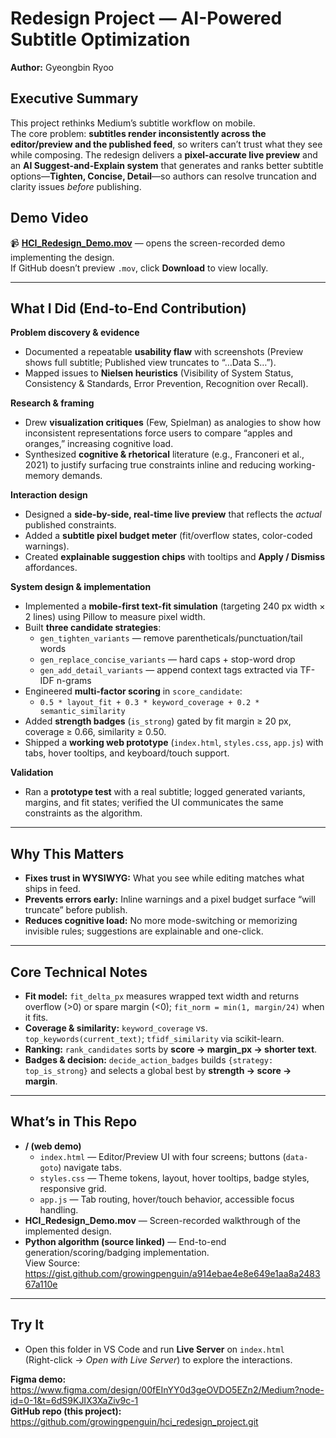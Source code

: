 # Redesign Project — AI-Powered Subtitle Optimization
**Author:** Gyeongbin Ryoo

## Executive Summary
This project rethinks Medium’s subtitle workflow on mobile. <br/>
The core problem: **subtitles render inconsistently across the editor/preview and the published feed**, so writers can’t trust what they see while composing. The redesign delivers a **pixel-accurate live preview** and an **AI Suggest-and-Explain system** that generates and ranks better subtitle options—**Tighten, Concise, Detail**—so authors can resolve truncation and clarity issues *before* publishing. <br/>


## Demo Video
📹 **[HCI_Redesign_Demo.mov](HCI_Redesign_Demo.mov)** — opens the screen-recorded demo implementing the design.  
If GitHub doesn’t preview `.mov`, click **Download** to view locally.

---

## What I Did (End-to-End Contribution)
**Problem discovery & evidence**
- Documented a repeatable **usability flaw** with screenshots (Preview shows full subtitle; Published view truncates to “…Data S…”).
- Mapped issues to **Nielsen heuristics** (Visibility of System Status, Consistency & Standards, Error Prevention, Recognition over Recall).

**Research & framing**
- Drew **visualization critiques** (Few, Spielman) as analogies to show how inconsistent representations force users to compare “apples and oranges,” increasing cognitive load.
- Synthesized **cognitive & rhetorical** literature (e.g., Franconeri et al., 2021) to justify surfacing true constraints inline and reducing working-memory demands.

**Interaction design**
- Designed a **side-by-side, real-time live preview** that reflects the *actual* published constraints.
- Added a **subtitle pixel budget meter** (fit/overflow states, color-coded warnings).
- Created **explainable suggestion chips** with tooltips and **Apply / Dismiss** affordances.

**System design & implementation**
- Implemented a **mobile-first text-fit simulation** (targeting 240 px width × 2 lines) using Pillow to measure pixel width.
- Built **three candidate strategies**:
  - `gen_tighten_variants` — remove parentheticals/punctuation/tail words  
  - `gen_replace_concise_variants` — hard caps + stop-word drop  
  - `gen_add_detail_variants` — append context tags extracted via TF-IDF n-grams
- Engineered **multi-factor scoring** in `score_candidate`:
  - `0.5 * layout_fit + 0.3 * keyword_coverage + 0.2 * semantic_similarity`
- Added **strength badges** (`is_strong`) gated by fit margin ≥ 20 px, coverage ≥ 0.66, similarity ≥ 0.50.
- Shipped a **working web prototype** (`index.html`, `styles.css`, `app.js`) with tabs, hover tooltips, and keyboard/touch support.

**Validation**
- Ran a **prototype test** with a real subtitle; logged generated variants, margins, and fit states; verified the UI communicates the same constraints as the algorithm.

---

## Why This Matters
- **Fixes trust in WYSIWYG:** What you see while editing matches what ships in feed.
- **Prevents errors early:** Inline warnings and a pixel budget surface “will truncate” before publish.
- **Reduces cognitive load:** No more mode-switching or memorizing invisible rules; suggestions are explainable and one-click.

---

## Core Technical Notes
- **Fit model:** `fit_delta_px` measures wrapped text width and returns overflow (>0) or spare margin (<0); `fit_norm = min(1, margin/24)` when it fits.
- **Coverage & similarity:** `keyword_coverage` vs. `top_keywords(current_text)`; `tfidf_similarity` via scikit-learn.
- **Ranking:** `rank_candidates` sorts by **score → margin_px → shorter text**.
- **Badges & decision:** `decide_action_badges` builds `{strategy: top_is_strong}` and selects a global best by **strength → score → margin**.

---

## What’s in This Repo
- **/ (web demo)**  
  - `index.html` — Editor/Preview UI with four screens; buttons (`data-goto`) navigate tabs.  
  - `styles.css` — Theme tokens, layout, hover tooltips, badge styles, responsive grid.  
  - `app.js` — Tab routing, hover/touch behavior, accessible focus handling.  
- **HCI_Redesign_Demo.mov** — Screen-recorded walkthrough of the implemented design.
- **Python algorithm (source linked)** — End-to-end generation/scoring/badging implementation.  
  View Source: https://gist.github.com/growingpenguin/a914ebae4e8e649e1aa8a248367a110e

---

## Try It
- Open this folder in VS Code and run **Live Server** on `index.html`  
  (Right-click → *Open with Live Server*) to explore the interactions.

**Figma demo:** https://www.figma.com/design/00fEInYY0d3geOVDO5EZn2/Medium?node-id=0-1&t=6dS9KJIX3XaZiv9c-1  
**GitHub repo (this project):** https://github.com/growingpenguin/hci_redesign_project.git








